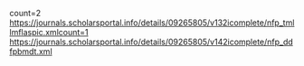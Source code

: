 count=2
https://journals.scholarsportal.info/details/09265805/v132icomplete/nfp_tmllmflaspic.xmlcount=1
https://journals.scholarsportal.info/details/09265805/v142icomplete/nfp_ddfpbmdt.xml